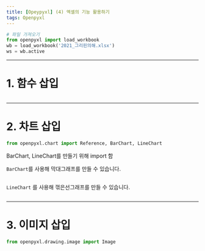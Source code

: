 ```yaml
---
title: [Opeypyxl] (4) 엑셀의 기능 활용하기
tags: Openpyxl
---
```






```python
# 파일 가져오기
from openpyxl import load_workbook
wb = load_workbook('2021_그리핀의해.xlsx')
ws = wb.active
```



---



# 1. 함수 삽입

```python

```



---



# 2. 차트 삽입

```python
from openpyxl.chart import Reference, BarChart, LineChart
```

BarChart, LineChart를 만들기 위해 import 함



`BarChart`를 사용해 막대그래프를 만들 수 있습니다.

```
```



`LineChart` 를 사용해 꺾은선그래프를 만들 수 있습니다.

```python
```



---



# 3. 이미지 삽입

```python
from openpyxl.drawing.image import Image
```

```python
```

